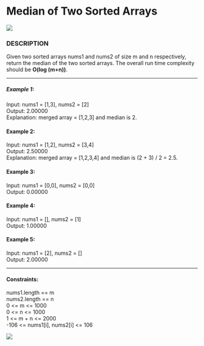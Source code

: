 # Median of Two Sorted Arrays
<img src="https://img.shields.io/badge/LeetCode-Hard-red" />

### DESCRIPTION
Given two sorted arrays nums1 and nums2 of size m and n respectively, return the median of the two sorted arrays.
The overall run time complexity should be **O(log (m+n))**.

---

##### Example 1:

Input: nums1 = [1,3], nums2 = [2]  
Output: 2.00000  
Explanation: merged array = [1,2,3] and median is 2.

#### Example 2:

Input: nums1 = [1,2], nums2 = [3,4]  
Output: 2.50000  
Explanation: merged array = [1,2,3,4] and median is (2 + 3) / 2 = 2.5.

#### Example 3:

Input: nums1 = [0,0], nums2 = [0,0]  
Output: 0.00000

#### Example 4:

Input: nums1 = [], nums2 = [1]  
Output: 1.00000  

#### Example 5:

Input: nums1 = [2], nums2 = []  
Output: 2.00000  
 
---

#### Constraints:

nums1.length == m  
nums2.length == n  
0 <= m <= 1000  
0 <= n <= 1000  
1 <= m + n <= 2000  
-106 <= nums1[i], nums2[i] <= 106  


<img src="https://img.shields.io/badge/AshBoy-PixlPerfect-blueviolet" />
